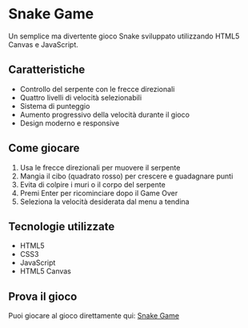 # Snake Game

Un semplice ma divertente gioco Snake sviluppato utilizzando HTML5 Canvas e JavaScript.

## Caratteristiche  

- Controllo del serpente con le frecce direzionali
- Quattro livelli di velocità selezionabili
- Sistema di punteggio
- Aumento progressivo della velocità durante il gioco
- Design moderno e responsive

## Come giocare

1. Usa le frecce direzionali per muovere il serpente
2. Mangia il cibo (quadrato rosso) per crescere e guadagnare punti
3. Evita di colpire i muri o il corpo del serpente
4. Premi Enter per ricominciare dopo il Game Over
5. Seleziona la velocità desiderata dal menu a tendina

## Tecnologie utilizzate

- HTML5
- CSS3
- JavaScript
- HTML5 Canvas

## Prova il gioco

Puoi giocare al gioco direttamente qui: [Snake Game](https://bzoneds.github.io/snake-game) 
